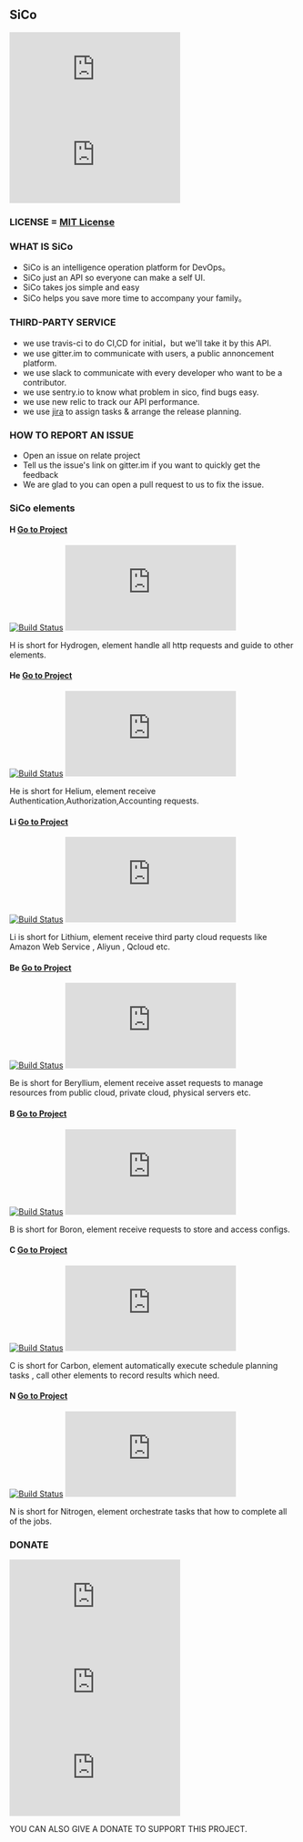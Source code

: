 ## SiCo

[![gittter](http://tool.lu/shield/ajax.html?color=%23400090&subject=gitter&status=SiCo)](https://gitter.im/SiCo-DevOps/Freedom)
[![slack](http://tool.lu/shield/ajax.html?color=%23400090&subject=slack&status=SiCo)](https://sico-ops.slack.com/)

### LICENSE  = [MIT License](https://github.com/SiCo-Ops/SiCo/blob/master/LICENSE)

### WHAT IS SiCo
  - SiCo is an intelligence operation platform for DevOps。
  - SiCo just an API so everyone can make a self UI.
  - SiCo takes jos simple and easy
  - SiCo helps you save more time to accompany your family。 

### THIRD-PARTY SERVICE
  - we use travis-ci to do CI,CD for initial，but we'll take it by this API.
  - we use gitter.im to communicate with users, a public annoncement platform.
  - we use slack to communicate with every developer who want to be a contributor.
  - we use sentry.io to know what problem in sico, find bugs easy.
  - we use new relic to track our API performance.
  - we use [jira](https://sico-ops.atlassian.net) to assign tasks & arrange the release planning.

### HOW TO REPORT AN ISSUE
  * Open an issue on relate project
  * Tell us the issue's link on gitter.im if you want to quickly get the feedback
  * We are glad to you can open a pull request to us to fix the issue. 

### SiCo elements

#### H [Go to Project](https://github.com/SiCo-Ops/H)

[![Build Status](https://travis-ci.org/SiCo-Ops/H.svg?branch=master)](https://travis-ci.org/SiCo-Ops/H)
[![gittter](http://tool.lu/shield/ajax.html?color=%23400090&subject=gitter&status=Hydrogen)](https://gitter.im/SiCo-DevOps/Hydrogen)

H is short for Hydrogen, element handle all http requests and guide to other elements.

#### He [Go to Project](https://github.com/SiCo-Ops/He)

[![Build Status](https://travis-ci.org/SiCo-Ops/He.svg?branch=master)](https://travis-ci.org/SiCo-Ops/He)
[![gittter](http://tool.lu/shield/ajax.html?color=%23400090&subject=gitter&status=Helium)](https://gitter.im/SiCo-DevOps/Helium)

He is short for Helium, element receive Authentication,Authorization,Accounting requests.

#### Li [Go to Project](https://github.com/SiCo-Ops/Li)

[![Build Status](https://travis-ci.org/SiCo-Ops/Li.svg?branch=master)](https://travis-ci.org/SiCo-Ops/Li)
[![gittter](http://tool.lu/shield/ajax.html?color=%23400090&subject=gitter&status=Lithium)](https://gitter.im/SiCo-DevOps/Lithium)

Li is short for Lithium, element receive third party cloud requests like Amazon Web Service , Aliyun , Qcloud etc.

#### Be [Go to Project](https://github.com/SiCo-Ops/Be)

[![Build Status](https://travis-ci.org/SiCo-Ops/Be.svg?branch=master)](https://travis-ci.org/SiCo-Ops/Be)
[![gittter](http://tool.lu/shield/ajax.html?color=%23400090&subject=gitter&status=Beryllium)](https://gitter.im/SiCo-DevOps/Beryllium)

Be is short for Beryllium, element receive asset requests to manage resources from public cloud, private cloud, physical servers etc.

#### B [Go to Project](https://github.com/SiCo-Ops/B)

[![Build Status](https://travis-ci.org/SiCo-Ops/B.svg?branch=master)](https://travis-ci.org/SiCo-Ops/B)
[![gittter](http://tool.lu/shield/ajax.html?color=%23400090&subject=gitter&status=Boron)](https://gitter.im/SiCo-DevOps/Boron)

B is short for Boron, element receive requests to store and access configs.

#### C [Go to Project](https://github.com/SiCo-Ops/C)

[![Build Status](https://travis-ci.org/SiCo-Ops/C.svg?branch=master)](https://travis-ci.org/SiCo-Ops/C)
[![gittter](http://tool.lu/shield/ajax.html?color=%23400090&subject=gitter&status=Carbon)](https://gitter.im/SiCo-DevOps/Carbon)

C is short for Carbon, element automatically execute schedule planning tasks , call other elements to record results which need.  

#### N [Go to Project](https://github.com/SiCo-Ops/N)

[![Build Status](https://travis-ci.org/SiCo-Ops/N.svg?branch=master)](https://travis-ci.org/SiCo-Ops/N)
[![gittter](http://tool.lu/shield/ajax.html?color=%23400090&subject=gitter&status=Nitrogen)](https://gitter.im/SiCo-DevOps/Nitrogen)

N is short for Nitrogen, element orchestrate tasks that how to complete all of the jobs.

### DONATE

[![Donate](http://tool.lu/shield/ajax.html?color=%234C1&subject=Paypal&status=$1)](https://paypal.me/sinerwr/1)
[![Donate](http://tool.lu/shield/ajax.html?color=%234C1&subject=Paypal&status=$5)](https://paypal.me/sinerwr/5)
[![Donate](http://tool.lu/shield/ajax.html?color=%234C1&subject=Paypal&status=$10)](https://paypal.me/sinerwr/10)

YOU CAN ALSO GIVE A DONATE TO SUPPORT THIS PROJECT.
